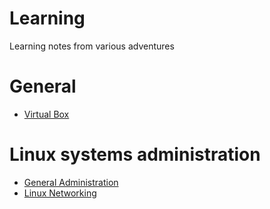 # Learning

Learning notes from various adventures

# General

* [Virtual Box](VirtualBox.md)

# Linux systems administration

* [General Administration](LinuxSysAdmin/GeneralAdmin.md)
* [Linux Networking](LinuxSysAdmin/LinuxNetworking.md)
